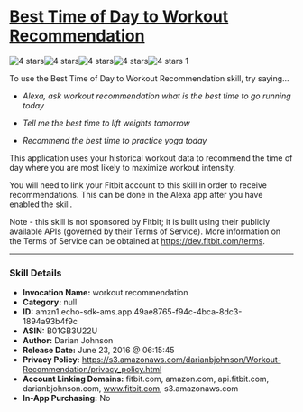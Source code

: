 # [Best Time of Day to Workout Recommendation](http://alexa.amazon.com/#skills/amzn1.echo-sdk-ams.app.49ae8765-f94c-4bca-8dc3-1894a93b4f9c)
![4 stars](../../images/ic_star_black_18dp_1x.png)![4 stars](../../images/ic_star_black_18dp_1x.png)![4 stars](../../images/ic_star_black_18dp_1x.png)![4 stars](../../images/ic_star_black_18dp_1x.png)![4 stars](../../images/ic_star_border_black_18dp_1x.png) 1

To use the Best Time of Day to Workout Recommendation skill, try saying...

* *Alexa, ask workout recommendation what is the best time to go running today*

* *Tell me the best time to lift weights tomorrow*

* *Recommend the best time to practice yoga today*

This application uses your historical workout data to recommend the time of day where you are most likely to maximize workout intensity.

You will need to link your Fitbit account to this skill in order to receive recommendations. This can be done in the Alexa app after you have enabled the skill.

Note - this skill is not sponsored by Fitbit; it is built using their publicly available APIs (governed by their Terms of Service). More information on the Terms of Service can be obtained at   https://dev.fitbit.com/terms.

***

### Skill Details

* **Invocation Name:** workout recommendation
* **Category:** null
* **ID:** amzn1.echo-sdk-ams.app.49ae8765-f94c-4bca-8dc3-1894a93b4f9c
* **ASIN:** B01GB3U22U
* **Author:** Darian Johnson
* **Release Date:** June 23, 2016 @ 06:15:45
* **Privacy Policy:** https://s3.amazonaws.com/darianbjohnson/Workout-Recommendation/privacy_policy.html
* **Account Linking Domains:** fitbit.com, amazon.com, api.fitbit.com, darianbjohnson.com, www.fitbit.com, s3.amazonaws.com
* **In-App Purchasing:** No
